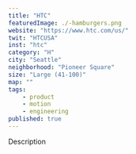 ```yaml
---
title: "HTC"
featuredImage: ./-hamburgers.png
website: "https://www.htc.com/us/"
twit: "HTCUSA"
inst: "htc"
category: "H"
city: "Seattle"
neighborhood: "Pioneer Square"
size: "Large (41-100)"
map: ""
tags:
    - product
    - motion
    - engineering
published: true
---
```


Description
